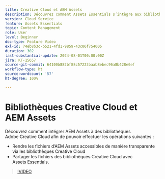 ```yaml
---
title: Creative Cloud et AEM Assets
description: Découvrez comment Assets Essentials s’intègre aux bibliothèques Adobe Creative Cloud.
version: Cloud Service
feature: Assets Essentials
topic: Content Management
role: User
level: Beginner
doc-type: Feature Video
exl-id: 74eb8b3c-b521-4fd1-9859-43c06f754005
duration: 302
last-substantial-update: 2024-08-01T00:00:00Z
jira: KT-15657
source-git-commit: 64100b882bf88c57223baab8ebec96a8b428e6ef
workflow-type: ht
source-wordcount: '57'
ht-degree: 100%

---
```



# Bibliothèques Creative Cloud et AEM Assets

Découvrez comment intégrer AEM Assets à des bibliothèques Adobe Creative Cloud afin de pouvoir effectuer les opérations suivantes :

+ Rendre les fichiers d’AEM Assets accessibles de manière transparente via les bibliothèques Creative Cloud
+ Partager les fichiers des bibliothèques Creative Cloud avec Assets Essentials.

>[!VIDEO](https://video.tv.adobe.com/v/3432401?quality=12&learn=on)
